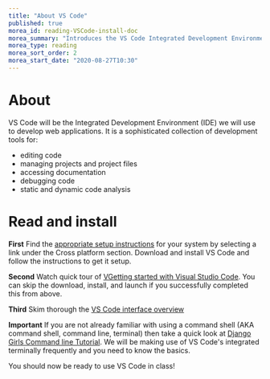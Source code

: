 ```yaml
---
title: "About VS Code"
published: true
morea_id: reading-VSCode-install-doc
morea_summary: "Introduces the VS Code Integrated Development Environment"
morea_type: reading
morea_sort_order: 2
morea_start_date: "2020-08-27T10:30"
---
```

# About
VS Code will be the Integrated Development Environment (IDE) we will use to develop web applications. It is a sophisticated collection of development tools for:

- editing code 
- managing projects and project files
- accessing documentation
- debugging code 
- static and dynamic code analysis

# Read and install
**First** Find the [appropriate setup instructions](https://code.visualstudio.com/docs/setup/setup-overview) for your system by selecting a link under the Cross platform section. Download and install VS Code and follow the instructions to get it setup.

**Second** Watch quick tour of [VGetting started with Visual Studio Code](https://code.visualstudio.com/docs/introvideos/basics). You can skip the download, install, and launch if you successfully completed this from above.

**Third** Skim thorough the [VS Code interface overview](https://code.visualstudio.com/docs/getstarted/userinterface)

**Important** If you are not already familiar with using a command shell (AKA command shell, command line, terminal) then take a quick look at [Django Girls Command line Tutorial](https://tutorial.djangogirls.org/en/intro_to_command_line/). We will be making use of VS Code's integrated terminally frequently and you need to know the basics.

You should now be ready to use VS Code in class!

